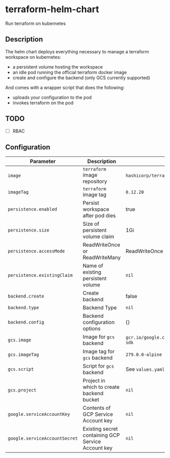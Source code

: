 # terraform-helm-chart
Run terraform on kubernetes

## Description

The helm chart deploys everything necessary to manage a terraform workspace on kubernetes:

* a persistent volume hosting the workspace
* an idle pod running the official terraform docker image
* create and configure the backend (only GCS currently supported)

And comes with a wrapper script that does the following:

* uploads your configuration to the pod
* invokes terraform on the pod

## TODO

- [ ] RBAC

## Configuration

| Parameter | Description | Default |
|-|-|-|
| `image` | `terraform` image repository | `hashicorp/terraform` |
| `imageTag` | `terraform` image tag | `0.12.20` |
| `persistence.enabled` | Persist workspace after pod dies | true |
| `persistence.size` | Size of persistent volume claim | 1Gi |
| `persistence.accessMode` | ReadWriteOnce or ReadWriteMany | ReadWriteOnce |
| `persistence.existingClaim` | Name of existing persistent volume | `nil` |
| `backend.create` | Create backend | false |
| `backend.type` | Backend Type | `nil` |
| `backend.config` | Backend configuration options | {} |
| `gcs.image` | Image for `gcs` backend | `gcr.io/google.com/cloudsdktool/cloud-sdk` |
| `gcs.imageTag` | Image tag for `gcs` backend | `279.0.0-alpine` |
| `gcs.script` | Script for `gcs` backend | See `values.yaml` |
| `gcs.project` | Project in which to create backend bucket | `nil` |
| `google.serviceAccountKey` | Contents of GCP Service Account key |  `nil` |
| `google.serviceAccountSecret` | Existing secret containing GCP Service Account key |  `nil` |
